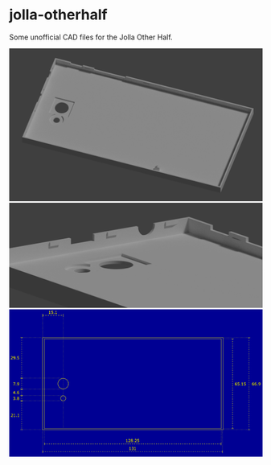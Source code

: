 
jolla-otherhalf
===============

Some unofficial CAD files for the Jolla Other Half.

![Render of Jolla's Other Half model](jolla-half-full.png "Full render")
![Render of details of Jolla's Other Half model](jolla-half-detail.png "Detail render")
![Blueprint of Jolla's Other Half model](jolla-blueprint-detail.png "Blueprint")
